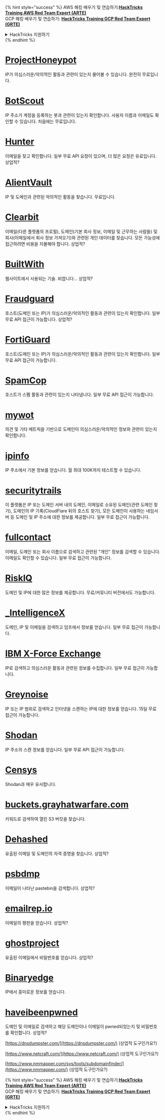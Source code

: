 {% hint style="success" %}
AWS 해킹 배우기 및 연습하기:<img src="/.gitbook/assets/arte.png" alt="" data-size="line">[**HackTricks Training AWS Red Team Expert (ARTE)**](https://training.hacktricks.xyz/courses/arte)<img src="/.gitbook/assets/arte.png" alt="" data-size="line">\
GCP 해킹 배우기 및 연습하기: <img src="/.gitbook/assets/grte.png" alt="" data-size="line">[**HackTricks Training GCP Red Team Expert (GRTE)**<img src="/.gitbook/assets/grte.png" alt="" data-size="line">](https://training.hacktricks.xyz/courses/grte)

<details>

<summary>HackTricks 지원하기</summary>

* [**구독 계획**](https://github.com/sponsors/carlospolop) 확인하기!
* **💬 [**Discord 그룹**](https://discord.gg/hRep4RUj7f) 또는 [**텔레그램 그룹**](https://t.me/peass)에 참여하거나 **Twitter** 🐦 [**@hacktricks\_live**](https://twitter.com/hacktricks\_live)**를 팔로우하세요.**
* **[**HackTricks**](https://github.com/carlospolop/hacktricks) 및 [**HackTricks Cloud**](https://github.com/carlospolop/hacktricks-cloud) 깃허브 리포에 PR을 제출하여 해킹 트릭을 공유하세요.**

</details>
{% endhint %}


# [ProjectHoneypot](https://www.projecthoneypot.org/)

IP가 의심스러운/악의적인 활동과 관련이 있는지 물어볼 수 있습니다. 완전히 무료입니다.

# [**BotScout**](http://botscout.com/api.htm)

IP 주소가 계정을 등록하는 봇과 관련이 있는지 확인합니다. 사용자 이름과 이메일도 확인할 수 있습니다. 처음에는 무료입니다.

# [Hunter](https://hunter.io/)

이메일을 찾고 확인합니다.
일부 무료 API 요청이 있으며, 더 많은 요청은 유료입니다.
상업적?

# [AlientVault](https://otx.alienvault.com/api)

IP 및 도메인과 관련된 악의적인 활동을 찾습니다. 무료입니다.

# [Clearbit](https://dashboard.clearbit.com/)

이메일(다른 플랫폼의 프로필), 도메인(기본 회사 정보, 이메일 및 근무하는 사람들) 및 회사(이메일에서 회사 정보 가져오기)와 관련된 개인 데이터를 찾습니다.
모든 가능성에 접근하려면 비용을 지불해야 합니다.
상업적?

# [BuiltWith](https://builtwith.com/)

웹사이트에서 사용되는 기술. 비쌉니다...
상업적?

# [Fraudguard](https://fraudguard.io/)

호스트(도메인 또는 IP)가 의심스러운/악의적인 활동과 관련이 있는지 확인합니다. 일부 무료 API 접근이 가능합니다.
상업적?

# [FortiGuard](https://fortiguard.com/)

호스트(도메인 또는 IP)가 의심스러운/악의적인 활동과 관련이 있는지 확인합니다. 일부 무료 API 접근이 가능합니다.

# [SpamCop](https://www.spamcop.net/)

호스트가 스팸 활동과 관련이 있는지 나타냅니다. 일부 무료 API 접근이 가능합니다.

# [mywot](https://www.mywot.com/)

의견 및 기타 메트릭을 기반으로 도메인이 의심스러운/악의적인 정보와 관련이 있는지 확인합니다.

# [ipinfo](https://ipinfo.io/)

IP 주소에서 기본 정보를 얻습니다. 월 최대 100K까지 테스트할 수 있습니다.

# [securitytrails](https://securitytrails.com/app/account)

이 플랫폼은 IP 또는 도메인 서버 내의 도메인, 이메일로 소유된 도메인(관련 도메인 찾기), 도메인의 IP 기록(CloudFlare 뒤의 호스트 찾기), 모든 도메인이 사용하는 네임서버 등 도메인 및 IP 주소에 대한 정보를 제공합니다.
일부 무료 접근이 가능합니다.

# [fullcontact](https://www.fullcontact.com/)

이메일, 도메인 또는 회사 이름으로 검색하고 관련된 "개인" 정보를 검색할 수 있습니다. 이메일도 확인할 수 있습니다. 일부 무료 접근이 가능합니다.

# [RiskIQ](https://www.spiderfoot.net/documentation/)

도메인 및 IP에 대한 많은 정보를 제공합니다. 무료/커뮤니티 버전에서도 가능합니다.

# [\_IntelligenceX](https://intelx.io/)

도메인, IP 및 이메일을 검색하고 덤프에서 정보를 얻습니다. 일부 무료 접근이 가능합니다.

# [IBM X-Force Exchange](https://exchange.xforce.ibmcloud.com/)

IP로 검색하고 의심스러운 활동과 관련된 정보를 수집합니다. 일부 무료 접근이 가능합니다.

# [Greynoise](https://viz.greynoise.io/)

IP 또는 IP 범위로 검색하고 인터넷을 스캔하는 IP에 대한 정보를 얻습니다. 15일 무료 접근이 가능합니다.

# [Shodan](https://www.shodan.io/)

IP 주소의 스캔 정보를 얻습니다. 일부 무료 API 접근이 가능합니다.

# [Censys](https://censys.io/)

Shodan과 매우 유사합니다.

# [buckets.grayhatwarfare.com](https://buckets.grayhatwarfare.com/)

키워드로 검색하여 열린 S3 버킷을 찾습니다.

# [Dehashed](https://www.dehashed.com/data)

유출된 이메일 및 도메인의 자격 증명을 찾습니다.
상업적?

# [psbdmp](https://psbdmp.ws/)

이메일이 나타난 pastebin을 검색합니다. 상업적?

# [emailrep.io](https://emailrep.io/key)

이메일의 평판을 얻습니다. 상업적?

# [ghostproject](https://ghostproject.fr/)

유출된 이메일에서 비밀번호를 얻습니다. 상업적?

# [Binaryedge](https://www.binaryedge.io/)

IP에서 흥미로운 정보를 얻습니다.

# [haveibeenpwned](https://haveibeenpwned.com/)

도메인 및 이메일로 검색하고 해당 도메인이나 이메일이 pwned되었는지 및 비밀번호를 확인합니다. 상업적?

[https://dnsdumpster.com/](https://dnsdumpster.com/) \(상업적 도구인가요?\)

[https://www.netcraft.com/](https://www.netcraft.com/) \(상업적 도구인가요?\)

[https://www.nmmapper.com/sys/tools/subdomainfinder/](https://www.nmmapper.com/) \(상업적 도구인가요?\)



{% hint style="success" %}
AWS 해킹 배우기 및 연습하기:<img src="/.gitbook/assets/arte.png" alt="" data-size="line">[**HackTricks Training AWS Red Team Expert (ARTE)**](https://training.hacktricks.xyz/courses/arte)<img src="/.gitbook/assets/arte.png" alt="" data-size="line">\
GCP 해킹 배우기 및 연습하기: <img src="/.gitbook/assets/grte.png" alt="" data-size="line">[**HackTricks Training GCP Red Team Expert (GRTE)**<img src="/.gitbook/assets/grte.png" alt="" data-size="line">](https://training.hacktricks.xyz/courses/grte)

<details>

<summary>HackTricks 지원하기</summary>

* [**구독 계획**](https://github.com/sponsors/carlospolop) 확인하기!
* **💬 [**Discord 그룹**](https://discord.gg/hRep4RUj7f) 또는 [**텔레그램 그룹**](https://t.me/peass)에 참여하거나 **Twitter** 🐦 [**@hacktricks\_live**](https://twitter.com/hacktricks\_live)**를 팔로우하세요.**
* **[**HackTricks**](https://github.com/carlospolop/hacktricks) 및 [**HackTricks Cloud**](https://github.com/carlospolop/hacktricks-cloud) 깃허브 리포에 PR을 제출하여 해킹 트릭을 공유하세요.**

</details>
{% endhint %}

